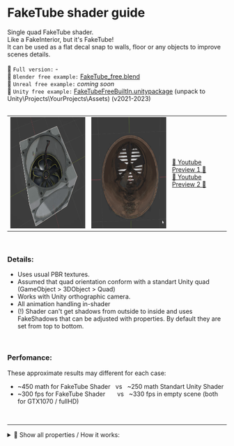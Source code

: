 # FakeTube shader guide

Single quad FakeTube shader.  
Like a FakeInterior, but it's FakeTube!  
It can be used as a flat decal snap to walls, floor or any objects to improve scenes details.  
<br> 
🔷 ` Full version: ` -  
🔷 ` Blender free example: `  [FakeTube_free.blend](FakeTube_free.blend)  
🔷 ` Unreal free example: ` *coming soon*   
🔷 ` Unity free example: ` [FakeTubeFreeBuiltIn.unitypackage](FakeTubeFreeBuiltIn.unitypackage)  (unpack to Unity\Projects\YourProjects\Assets) (v2021-2023)  
 <br> 

<table>
  <tr>
    <td> 
    <img src="imgs/cube_preview.gif" alt="result" width="256" height="256"> 
    </td>
    <td>
    <img src="imgs/ft_0_Preview.gif" alt="result" width="256" height="256"> 
    </td>
    <td>
     <a href="https://www.youtube.com/watch?v=IX7JCYn0P-Q"> 🔹 Youtube Preview 1 🔹 <a>  <br>
     <a href="https://www.youtube.com/watch?v=EOUz8D6mYzk"> 🔹 Youtube Preview 2 🔹 <a>
    </td>
  </tr>
</table>
<br>

### Details:
- Uses usual PBR textures.  
- Assumed that quad orientation conform with a standart Unity quad (GameObject > 3DObject > Quad)  
- Works with Unity orthographic camera.
- All animation handling in-shader  
- (!) Shader can't get shadows from outside to inside and uses FakeShadows that can be adjusted with properties. By default they are set from top to bottom.  
<br>

### Perfomance:  
These approximate results may different for each case:
- ~450 math for FakeTube Shader  &nbsp; vs  &nbsp; ~250 math Standart Unity Shader 
- ~300 fps  for FakeTube Shader  &nbsp; &nbsp; &nbsp; vs  &nbsp; ~330 fps in empty scene (both for GTX1070 / fullHD)  
<br>

---

<details><summary> 🔶 Show all properties / How it works:</summary>
  
<table>
  <tr>
    <td> 
      <img src="imgs/FakeTubeProperties.png" alt="result" width="384"> 
    </td>
    <td>
      FakeTube properties:  <br>
      - highlighted in Red depend on the current texture and is already configured.  <br>
      - highlighted in Green can be adjusted slightly.  <br>
      - highlighted in Blue - shadow can be adjusted depending on the light source in the scene.  <br>
       <br> <br> <br> <br> <br> <br> <br> <br> <br> <br> <br> <br> <br> <br> <br> <br> <br> <br> <br> <br> <br> <br> <br>  <br> <br> <br> <br> <br> <br> <br> <br> <br> <br>  <br>
    </td>
  </tr>
  <tr>
    <td> 
      <video src="https://github.com/day9a/Blender/assets/69633736/e3bc3dc9-e9fb-4b5c-b8b7-97f5b19822be" width="256" height="256"> 
    </td>
    <td>
      - Tube separated to 5 parts: Top, Bottom, Walls, Gate A, Gate B where each part of the tube is match each part of the texture.  <br>  
      - In general, it looks a UV unwrap.  <br>  
      - Parts interact with each other only in a certain way for reasons of perfomance/optimization.  <br>
       <br> <br> <br> <br> <br> <br> <br> <br> <br> <br> <br> <br>
    </td>
  </tr>
</table>

</details>

